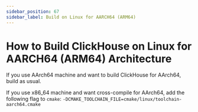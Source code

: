```yaml
---
sidebar_position: 67
sidebar_label: Build on Linux for AARCH64 (ARM64)
---
```


# How to Build ClickHouse on Linux for AARCH64 (ARM64) Architecture 

If you use AArch64 machine and want to build ClickHouse for AArch64, build as usual.

If you use x86_64 machine and want cross-compile for AArch64, add the following flag to `cmake`: `-DCMAKE_TOOLCHAIN_FILE=cmake/linux/toolchain-aarch64.cmake`
